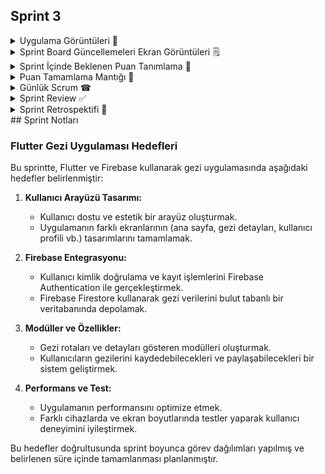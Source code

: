 ## Sprint 3

<details>
  <summary> Uygulama Görüntüleri 📱</summary>
  
  * Tasarım fotoğrafları eklenecek.
</details>

<details>
  <summary> Sprint Board Güncellemeleri Ekran Görüntüleri 🗒</summary>
  
  * ![Ekran görüntüsü 2024-07-11 221510](https://github.com/oua-group-17/bootcamp-final-app/assets/47718441/6f5a9b94-08e0-4ac7-8201-1ba800433893)
</details>

<details>
  <summary> Sprint İçinde Beklenen Puan Tanımlama 💯</summary>
  
  * Bitince 100 puana tamamlanacaktır.
</details>

<details>
  <summary> Puan Tamamlama Mantığı 🔢</summary>
  
  * ????
</details>

<details>
  <summary> Günlük Scrum ☎</summary>
  
  * Buraya whatsapp üzerindeki yazışmalar eklenebilir.
</details>

<details>
  <summary> Sprint Review ✅</summary>
  
  * Uygulama tasarımları tamamlanmış, kategorize edilen uygulama içi modüllere göre görev dağılımı yapılmıştır. Uygulama geliştirme sürecinde kullanılacak teknolojiler ve entegrasyonlar belirlenerek gelecek sprintler için hedefler netleştirilmiştir.
</details>

<details>
  <summary> Sprint Retrospektifi 🔎</summary>
  
  * Bir sonraki sprint için takımın ortak bir gün belirlemesine karar verilmiş, daily scrumlara Whatsapp üzerinden devam edilmesine ve uygulama geliştirme sürecinde daha sık etkileşimde kalınması gerektiğine vurgu yapılmıştır.
</details>
## Sprint Notları

### Flutter Gezi Uygulaması Hedefleri

Bu sprintte, Flutter ve Firebase kullanarak gezi uygulamasında aşağıdaki hedefler belirlenmiştir:

1. **Kullanıcı Arayüzü Tasarımı:**
   - Kullanıcı dostu ve estetik bir arayüz oluşturmak.
   - Uygulamanın farklı ekranlarının (ana sayfa, gezi detayları, kullanıcı profili vb.) tasarımlarını tamamlamak.

2. **Firebase Entegrasyonu:**
   - Kullanıcı kimlik doğrulama ve kayıt işlemlerini Firebase Authentication ile gerçekleştirmek.
   - Firebase Firestore kullanarak gezi verilerini bulut tabanlı bir veritabanında depolamak.

3. **Modüller ve Özellikler:**
   - Gezi rotaları ve detayları gösteren modülleri oluşturmak.
   - Kullanıcıların gezilerini kaydedebilecekleri ve paylaşabilecekleri bir sistem geliştirmek.

4. **Performans ve Test:**
   - Uygulamanın performansını optimize etmek.
   - Farklı cihazlarda ve ekran boyutlarında testler yaparak kullanıcı deneyimini iyileştirmek.

Bu hedefler doğrultusunda sprint boyunca görev dağılımları yapılmış ve belirlenen süre içinde tamamlanması planlanmıştır.

